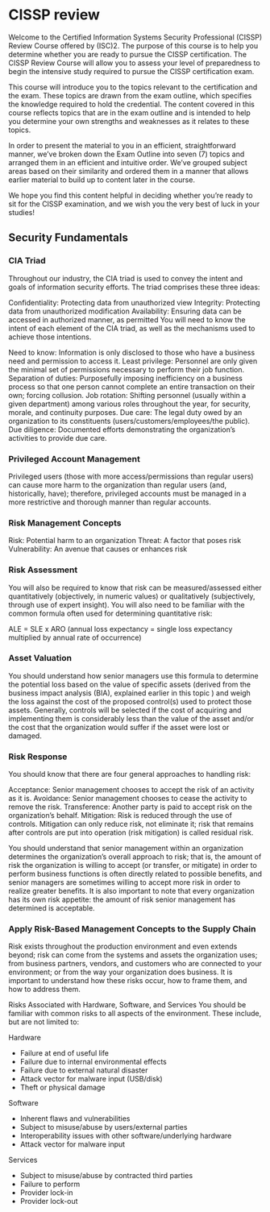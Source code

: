 # CISSP review
Welcome to the Certified Information Systems Security Professional (CISSP) Review Course offered by (ISC)2. The purpose of this course is to help you determine whether you are ready to pursue the CISSP certification. The CISSP Review Course will allow you to assess your level of preparedness to begin the intensive study required to pursue the CISSP certification exam.

This course will introduce you to the topics relevant to the certification and the exam. These topics are drawn from the exam outline, which specifies the knowledge required to hold the credential. The content covered in this course reflects topics that are in the exam outline and is intended to help you determine your own strengths and weaknesses as it relates to these topics.

In order to present the material to you in an efficient, straightforward manner, we’ve broken down the Exam Outline into seven (7) topics and arranged them in an efficient and intuitive order. We’ve grouped subject areas based on their similarity and ordered them in a manner that allows earlier material to build up to content later in the course.

We hope you find this content helpful in deciding whether you’re ready to sit for the CISSP examination, and we wish you the very best of luck in your studies!

## Security Fundamentals
### CIA Triad
Throughout our industry, the CIA triad is used to convey the intent and goals of information security efforts. The triad comprises these three ideas:

Confidentiality: Protecting data from unauthorized view
Integrity: Protecting data from unauthorized modification
Availability: Ensuring data can be accessed in authorized manner, as permitted
You will need to know the intent of each element of the CIA triad, as well as the mechanisms used to achieve those intentions.

Need to know: Information is only disclosed to those who have a business need and permission to access it.
Least privilege: Personnel are only given the minimal set of permissions necessary to perform their job function.
Separation of duties: Purposefully imposing inefficiency on a business process so that one person cannot complete an entire transaction on their own; forcing collusion.
Job rotation: Shifting personnel (usually within a given department) among various roles throughout the year, for security, morale, and continuity purposes.
Due care: The legal duty owed by an organization to its constituents (users/customers/employees/the public).
Due diligence: Documented efforts demonstrating the organization’s activities to provide due care.

### Privileged Account Management
Privileged users (those with more access/permissions than regular users) can cause more harm to the organization than regular users (and, historically, have); therefore, privileged accounts must be managed in a more restrictive and thorough manner than regular accounts.

### Risk Management Concepts
Risk: Potential harm to an organization
Threat: A factor that poses risk
Vulnerability: An avenue that causes or enhances risk

### Risk Assessment
You will also be required to know that risk can be measured/assessed either quantitatively (objectively, in numeric values) or qualitatively (subjectively, through use of expert insight). You will also need to be familiar with the common formula often used for determining quantitative risk:

ALE = SLE x ARO
(annual loss expectancy = single loss expectancy multiplied by annual rate of occurrence)

### Asset Valuation
You should understand how senior managers use this formula to determine the potential loss based on the value of specific assets (derived from the business impact analysis (BIA), explained earlier in this topic ) and weigh the loss against the cost of the proposed control(s) used to protect those assets. Generally, controls will be selected if the cost of acquiring and implementing them is considerably less than the value of the asset and/or the cost that the organization would suffer if the asset were lost or damaged.

### Risk Response
You should know that there are four general approaches to handling risk:

Acceptance: Senior management chooses to accept the risk of an activity as it is.
Avoidance: Senior management chooses to cease the activity to remove the risk.
Transference: Another party is paid to accept risk on the organization’s behalf.
Mitigation: Risk is reduced through the use of controls.
Mitigation can only reduce risk, not eliminate it; risk that remains after controls are put into operation (risk mitigation) is called residual risk.

You should understand that senior management within an organization determines the organization’s overall approach to risk; that is, the amount of risk the organization is willing to accept (or transfer, or mitigate) in order to perform business functions is often directly related to possible benefits, and senior managers are sometimes willing to accept more risk in order to realize greater benefits. It is also important to note that every organization has its own risk appetite: the amount of risk senior management has determined is acceptable.

### Apply Risk-Based Management Concepts to the Supply Chain
Risk exists throughout the production environment and even extends beyond; risk can come from the systems and assets the organization uses; from business partners, vendors, and customers who are connected to your environment; or from the way your organization does business. It is important to understand how these risks occur, how to frame them, and how to address them.

Risks Associated with Hardware, Software, and Services
You should be familiar with common risks to all aspects of the environment. These include, but are not limited to:

Hardware
- Failure at end of useful life
- Failure due to internal environmental effects
- Failure due to external natural disaster
- Attack vector for malware input (USB/disk)
- Theft or physical damage

Software
- Inherent flaws and vulnerabilities
- Subject to misuse/abuse by users/external parties
- Interoperability issues with other software/underlying hardware
- Attack vector for malware input

Services
- Subject to misuse/abuse by contracted third parties
- Failure to perform
- Provider lock-in
- Provider lock-out
